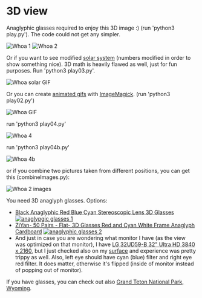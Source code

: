 # 3D view

Anaglyphic glasses required to enjoy this 3D image :) (run 'python3 play.py'). The code could not get any simpler.

![Whoa 1](./pics/Whoa.png)
![Whoa 2](./pics/Whoa02.png)

Or if you want to see modified [solar system](https://en.wikipedia.org/wiki/Solar_System) (numbers modified in order to show something nice). 3D math is heavily flawed as well, just for fun purposes. Run 'python3 play03.py'.

![Whoa solar GIF](./pics/solar.gif)

Or you can create [animated gifs](https://averagelinuxuser.com/make-gif-in-linux-with-one-simple-command/) with [ImageMagick](https://imagemagick.org/index.php). (run 'python3 play02.py')

![Whoa GIF](./pics/animatedGIF2.gif)

run 'python3 play04.py'

![Whoa 4](./pics/Whoa04.png)

run 'python3 play04b.py'

![Whoa 4b](./pics/rectangle.gif)

or if you combine two pictures taken from different positions, you can get this (combineImages.py):

![Whoa 2 images](./pics/final.jpg)

You need 3D anaglyph glasses. Options:
* [Black Anaglyphic Red Blue Cyan Stereoscopic Lens 3D Glasses](https://www.amazon.com/gp/product/B07NQVZM72/)
[![anaglypgic glasses 1](./pics/glasses01.png)](https://www.amazon.com/gp/product/B07NQVZM72/)
* [ZiYan- 50 Pairs - Flat- 3D Glasses Red and Cyan White Frame Anaglyph Cardboard](https://www.amazon.com/gp/product/B0739L6QCP/)
[![anaglyphic glasses 2](./pics/glasses02.png)](https://www.amazon.com/gp/product/B0739L6QCP/)
* And just in case you are wondering what monitor I have (as the view was optimized on that monitor), I have [LG 32UD59-B 32" Ultra HD 3840 x 2160](https://www.newegg.com/p/N82E16824025172?Item=9SIA4P064K3732), but I just checked also on my [surface](https://www.microsoft.com/en-us/surface) and experience was pretty trippy as well. Also, left eye should have cyan (blue) filter and right eye red filter. It does matter, otherwise it's flipped (inside of monitor instead of popping out of monitor).

If you have glasses, you can check out also [Grand Teton National Park, Wyoming](https://github.com/loganbyers/anaglypher).
